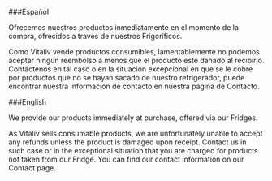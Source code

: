 ###Español

Ofrecemos nuestros productos inmediatamente en el momento de la compra, ofrecidos a través de nuestros Frigoríficos.

Como Vitaliv vende productos consumibles, lamentablemente no podemos aceptar ningún reembolso a menos que el producto esté dañado al recibirlo. Contáctenos en tal caso o en la situación excepcional en que se le cobre por productos que no se hayan sacado de nuestro refrigerador, puede encontrar nuestra información de contacto en nuestra página de Contacto.

###English

We provide our products immediately at purchase, offered via our Fridges.

As Vitaliv sells consumable products, we are unfortunately unable to accept any refunds unless the product is damaged upon receipt. Contact us in such case or in the exceptional situation that you are charged for products not taken from our Fridge. You can find our contact information on our Contact page. 
